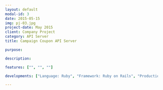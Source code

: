 ```yaml
---
layout: default
modal-id: 3
date: 2015-05-15
img: pj-03.jpg
project-date: May 2015
client: Company Project
category: API Server
title: Campaign Coupon API Server

purpose: 

description: 

features: ["", "", ""]

developments: ["Language: Ruby", "Framework: Ruby on Rails", "Production Environment(Server/DB/Platform/Cloud Provider): Nginx / AWS DynamoDB / Linux / AWS EC2"]

---
```


